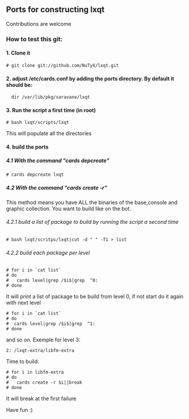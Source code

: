 ## Ports for constructing lxqt

Contributions are welcome

### How to test this git:

#### 1. Clone it

    # git clone git://github.com/NuTyX/lxqt.git

#### 2. adjust /etc/cards.conf by adding the ports directory. By default it should be:

      dir /var/lib/pkg/saravane/lxqt


#### 3. Run the script a first time (in root)

    # bash lxqt/scripts/lxqt

This will populate all the directories 

#### 4. build the ports

##### 4.1 With the command "cards depcreate"
    # cards depcreate lxqt


##### 4.2 With the command "cards create -r" 
This method means you have ALL the binaries of the base,console and graphic collection. You want to build like on the bot.

###### 4.2.1 build a list of package to build by running the script a second time

    # bash lxqt/scritps/lxqt|cut -d " " -f1 > list

###### 4.2.2 build each package per level

    # for i in `cat list`
    # do
    #   cards level|grep /$i$|grep  ^0:
    # done

It will print a list of package to be build from level 0, if not start do it again with next level

    # for i in `cat list`
    # do
    #  cards level|grep /$i$|grep  ^1:
    # done

and so on. Exemple for level 3:

    2: /lxqt-extra/libfm-extra


Time to build:

    # for i in libfm-extra
    # do
    #   cards create -r $i||break
    # done

It will break at the first failure

Have fun :)
